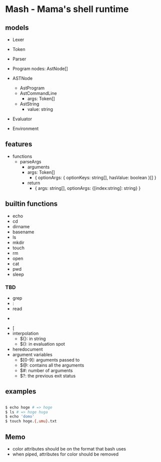 # Mash - Mama's shell runtime

## models

- Lexer
- Token

- Parser
- Program
  nodes: AstNode[]
- ASTNode
  - AstProgram
  - AstCommandLine
    - args: Token[]
  - AstString
    - value: string

- Evaluator
- Environment

## features

- functions
  - parseArgs
    - arguments
    - args: Token[]
      - { optionArgs: { optionKeys: string[], hasValue: boolean }[] }
    - return
      - { args: string[], optionArgs: {[index:string]: string} }

## builtin functions

- echo
- cd
- dirname
- basename
- ls
- mkdir
- touch
- rm
- open
- cat
- pwd
- sleep

### TBD

- grep
- :
- read
- >
- [
- interpolation
  - ${}: in string
  - $(): in evaluation spot
- heredocument
- argument variables
  - $[0-9]: arguments passed to
  - $@: contains all the arguments
  - $#: number of arguments
  - $?: the previous exit status


## examples

```sh

$ echo hoge # => hoge
$ ls # => hoge huga
$ echo 'domo'
$ touch hoge.{,umu}.txt
```

## Memo

- color attributes should be on the format that bash uses
- when piped, attributes for color should be removed
